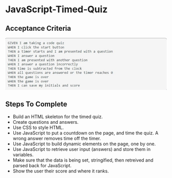 # JavaScript-Timed-Quiz

## Acceptance Criteria 

![Criteria](./assets/images/rsz_criteria4.jpg)



## Steps To Complete
- Build an HTML skeleton for the timed quiz.
- Create questions and answers.
- Use CSS to style HTML. 
- Use JavaScript to put a countdown on the page, and time the quiz. A wrong answer removes time off the timer.
- Use JavaScript to build dynamic elements on the page, one by one. 
- Use JavaScript to retrieve user input (answers) and store them in variables. 
- Make sure that the data is being set, stringified, then retreived and parsed back for JavaScript.
- Show the user their score and where it ranks. 